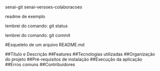  senai-git
senai-versoes-colaboracoes

readme de exemplo


lembrei do comando: git status

lembrei do comando: git commit



#Esqueleto de um arquivo README.md

##Título e Descrição
##Features
##Tecnologias utilizadas
##Organização do projeto
##Pré-requisitos de instalação
##Execução da aplicação
##Erros comuns
##Contribuidores
